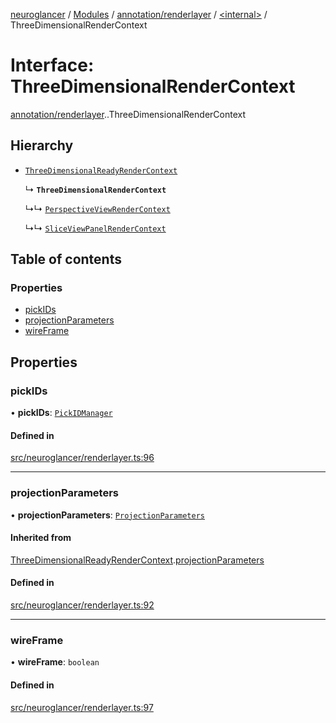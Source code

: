[neuroglancer](../README.md) / [Modules](../modules.md) / [annotation/renderlayer](../modules/annotation_renderlayer.md) / [<internal\>](../modules/annotation_renderlayer._internal_.md) / ThreeDimensionalRenderContext

# Interface: ThreeDimensionalRenderContext

[annotation/renderlayer](../modules/annotation_renderlayer.md).[<internal>](../modules/annotation_renderlayer._internal_.md).ThreeDimensionalRenderContext

## Hierarchy

- [`ThreeDimensionalReadyRenderContext`](annotation_renderlayer._internal_.ThreeDimensionalReadyRenderContext.md)

  ↳ **`ThreeDimensionalRenderContext`**

  ↳↳ [`PerspectiveViewRenderContext`](perspective_view_render_layer.PerspectiveViewRenderContext.md)

  ↳↳ [`SliceViewPanelRenderContext`](sliceview_renderlayer.SliceViewPanelRenderContext.md)

## Table of contents

### Properties

- [pickIDs](annotation_renderlayer._internal_.ThreeDimensionalRenderContext.md#pickids)
- [projectionParameters](annotation_renderlayer._internal_.ThreeDimensionalRenderContext.md#projectionparameters)
- [wireFrame](annotation_renderlayer._internal_.ThreeDimensionalRenderContext.md#wireframe)

## Properties

### pickIDs

• **pickIDs**: [`PickIDManager`](../classes/annotation_renderlayer._internal_.PickIDManager.md)

#### Defined in

[src/neuroglancer/renderlayer.ts:96](https://github.com/ActiveBrainAtlas2/neuroglancer/blob/1beb5d34/src/neuroglancer/renderlayer.ts#L96)

___

### projectionParameters

• **projectionParameters**: [`ProjectionParameters`](../classes/annotation_base._internal_.ProjectionParameters.md)

#### Inherited from

[ThreeDimensionalReadyRenderContext](annotation_renderlayer._internal_.ThreeDimensionalReadyRenderContext.md).[projectionParameters](annotation_renderlayer._internal_.ThreeDimensionalReadyRenderContext.md#projectionparameters)

#### Defined in

[src/neuroglancer/renderlayer.ts:92](https://github.com/ActiveBrainAtlas2/neuroglancer/blob/1beb5d34/src/neuroglancer/renderlayer.ts#L92)

___

### wireFrame

• **wireFrame**: `boolean`

#### Defined in

[src/neuroglancer/renderlayer.ts:97](https://github.com/ActiveBrainAtlas2/neuroglancer/blob/1beb5d34/src/neuroglancer/renderlayer.ts#L97)
